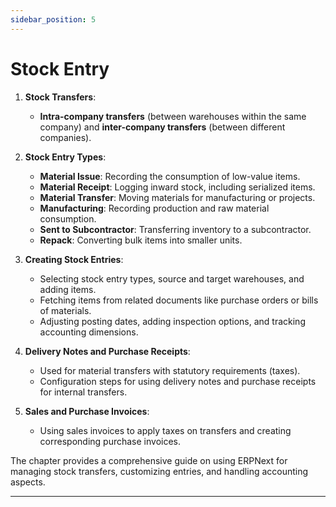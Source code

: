 ```yaml
---
sidebar_position: 5
---
```


# Stock Entry

1. **Stock Transfers**:
   - **Intra-company transfers** (between warehouses within the same company) and **inter-company transfers** (between different companies).
2. **Stock Entry Types**:

   - **Material Issue**: Recording the consumption of low-value items.
   - **Material Receipt**: Logging inward stock, including serialized items.
   - **Material Transfer**: Moving materials for manufacturing or projects.
   - **Manufacturing**: Recording production and raw material consumption.
   - **Sent to Subcontractor**: Transferring inventory to a subcontractor.
   - **Repack**: Converting bulk items into smaller units.

3. **Creating Stock Entries**:

   - Selecting stock entry types, source and target warehouses, and adding items.
   - Fetching items from related documents like purchase orders or bills of materials.
   - Adjusting posting dates, adding inspection options, and tracking accounting dimensions.

4. **Delivery Notes and Purchase Receipts**:

   - Used for material transfers with statutory requirements (taxes).
   - Configuration steps for using delivery notes and purchase receipts for internal transfers.

5. **Sales and Purchase Invoices**:
   - Using sales invoices to apply taxes on transfers and creating corresponding purchase invoices.

The chapter provides a comprehensive guide on using ERPNext for managing stock transfers, customizing entries, and handling accounting aspects.

---
